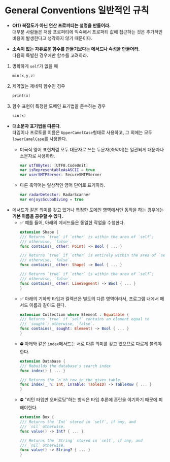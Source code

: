 # General Conventions 일반적인 규칙

- **O(1) 복잡도가 아닌 연산 프로퍼티는 설명을 만들어라.**   
대부분 사람들은 저장 프로퍼티에 익숙해서 프로퍼티 값에 접근하는 것은 추가적인 비용이 발생한다고 생각하지 않기 때문이다.   

- **소속이 없는 자유로운 함수를 만들기보다는 메서드나 속성을 만들어라.**   
다음의 특별한 경우에만 함수를 고려하라.

1. 명확하게 `self`가 없을 때
   ```Swift
   min(x,y,z)
   ```
2. 제약없는 제네릭 함수인 경우
   ```Swift
   print(x)
   ```
3. 함수 표현이 특정한 도메인 표기법을 준수하는 경우
   ```Swift
   sin(x)
   ```

- **대소문자 표기법을 따른다.**   
  타입이나 프로토콜 이름은 `UpperCamelCase`형태로 사용하고, 그 외에는 모두 `lowerCamelCase`를 사용한다.   
  - 미국식 영어 표현처럼 모두 대문자로 쓰는 두문자(축약어)는 일관되게 대문자나 소문자로 사용하라.   
    ```Swift
    var utf8Bytes: [UTF8.CodeUnit]
    var isRepresentableAsASCII = true
    var userSMTPServer: SecureSMTPServer
    ```

  - 다른 축약어는 일상적인 영어 단어로 표기하라.
    ```Swift
    var radarDetector: RadarScanner
    var enjoysScubaDiving = true
    ```
- 메서드가 같은 의미를 갖고 있거나 특정한 도메인 영역에서만 동작을 하는 경우에는 **기본 이름을 공유할 수 있다.**
  - ✅ 예를 들어, 아래의 메서드들은 동일한 작업을 수행한다.
    ```Swift
    extension Shape {
    /// Returns `true` if `other` is within the area of `self`;
    /// otherwise, `false`.
    func contains(_ other: Point) -> Bool { ... }

    /// Returns `true` if `other` is entirely within the area of `self`;
    /// otherwise, `false`.
    func contains(_ other: Shape) -> Bool { ... }

    /// Returns `true` if `other` is within the area of `self`;
    /// otherwise, `false`.
    func contains(_ other: LineSegment) -> Bool { ... }
    }
    ```
  - ✅ 아래의 기하학 타입과 컬렉션은 별도의 다른 영역이라서, 프로그램 내에서 메서드 이름과 같아도 된다.
    ```Swift
    extension Collection where Element : Equatable {
    /// Returns `true` if `self` contains an element equal to
    /// `sought`; otherwise, `false`.
    func contains(_ sought: Element) -> Bool { ... }
    }
    ```
  - ⛔️ 아래와 같은 `index`메서드는 서로 다른 의미를 갖고 있으므로 다르게 불려야한다.
    ```Swift
    extension Database {
    /// Rebuilds the database's search index
    func index() { ... }

    /// Returns the `n`th row in the given table.
    func index(_ n: Int, inTable: TableID) -> TableRow { ... }
    }
    ```
  - ⛔️ "리턴 타입만 오버로딩"하는 방식은 타입 추론에 혼란을 야기하기 때문에 피해야한다.
    ```Swift
    extension Box {
    /// Returns the `Int` stored in `self`, if any, and
    /// `nil` otherwise.
    func value() -> Int? { ... }

    /// Returns the `String` stored in `self`, if any, and
    /// `nil` otherwise.
    func value() -> String? { ... }
    }
    ```
